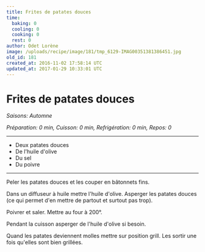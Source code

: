 ```yaml
---
title: Frites de patates douces
time:
  baking: 0
  cooling: 0
  cooking: 0
  rest: 0
author: Odet Lorène
image: /uploads/recipe/image/181/tmp_6129-IMAG00351381386451.jpg
old_id: 181
created_at: 2016-11-02 17:58:14 UTC
updated_at: 2017-01-29 10:33:01 UTC
---
```


# Frites de patates douces

_Saisons: Automne_

_Préparation: 0 min, Cuisson: 0 min, Refrigération: 0 min, Repos: 0_

---

- Deux patates douces
- De l'huile d'olive
- Du sel
- Du poivre

---

Peler les patates douces et les couper en bâtonnets fins.

Dans un diffuseur à huile mettre l'huile d'olive. Asperger les patates douces (ce qui permet d'en mettre de partout et surtout pas trop).

Poivrer et saler. Mettre au four à 200°.

Pendant la cuisson asperger de l'huile d'olive si besoin.

Quand les patates deviennent molles mettre sur position grill. Les sortir une fois qu'elles sont bien grillées.
